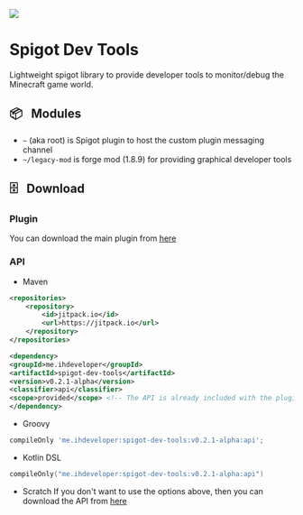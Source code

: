 [![](https://jitpack.io/v/iHDeveloper/spigot-dev-tools.svg)](https://jitpack.io/#iHDeveloper/spigot-dev-tools)
# Spigot Dev Tools
Lightweight spigot library to provide developer tools to monitor/debug the Minecraft game world.

## 📦⠀Modules
- `~` (aka root) is Spigot plugin to host the custom plugin messaging channel
- `~/legacy-mod` is forge mod (1.8.9) for providing graphical developer tools

## 🗄⠀Download
### Plugin
You can download the main plugin from [here](https://github.com/iHDeveloper/spigot-dev-tools/releases/tag/v0.2.1-alpha)
### API
- Maven
```xml
<repositories>
    <repository>
        <id>jitpack.io</id>
        <url>https://jitpack.io</url>
    </repository>
</repositories>

<dependency>
<groupId>me.ihdeveloper</groupId>
<artifactId>spigot-dev-tools</artifactId>
<version>v0.2.1-alpha</version>
<classifier>api</classifier>
<scope>provided</scope> <!-- The API is already included with the plugin -->
</dependency>
```

- Groovy
```groovy
compileOnly 'me.ihdeveloper:spigot-dev-tools:v0.2.1-alpha:api';
```

- Kotlin DSL
```kotlin
compileOnly("me.ihdeveloper:spigot-dev-tools:v0.2.1-alpha:api")
```

- Scratch
  If you don't want to use the options above, then you can download the API from [here](https://github.com/iHDeveloper/spigot-dev-tools/releases/tag/v0.2.1-alpha)
